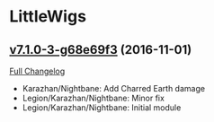 # LittleWigs

## [v7.1.0-3-g68e69f3](https://github.com/BigWigsMods/LittleWigs/tree/68e69f3494f876be235a097cd657b5f724bf0ff9) (2016-11-01) [](#top)
[Full Changelog](https://github.com/BigWigsMods/LittleWigs/compare/v7.1.0...68e69f3494f876be235a097cd657b5f724bf0ff9)

-   Karazhan/Nightbane: Add Charred Earth damage  
-   Legion/Karazhan/Nightbane: Minor fix  
-   Legion/Karazhan/Nightbane: Initial module  
